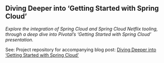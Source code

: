 ## Diving Deeper into ‘Getting Started with Spring Cloud’
_Explore the integration of Spring Cloud and Spring Cloud Netflix tooling, through a deep dive into Pivotal’s ‘Getting Started with Spring Cloud’ presentation._

See:
Project repository for accompanying blog post: [Diving Deeper into ‘Getting Started with Spring Cloud’](http://wp.me/p1RD28-1N1)   
